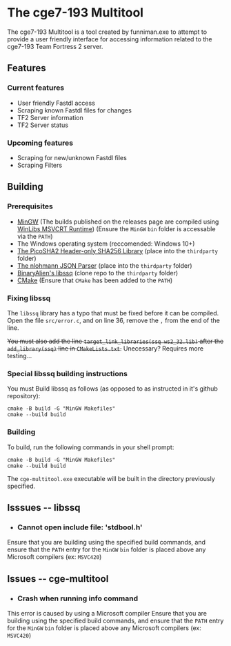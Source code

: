 # The cge7-193 Multitool
The cge7-193 Multitool is a tool created by funniman.exe to attempt to provide a user friendly interface for accessing information related to the cge7-193 Team Fortress 2 server.

## Features
### Current features
- User friendly Fastdl access
- Scraping known Fastdl files for changes
- TF2 Server information
- TF2 Server status

### Upcoming features
- Scraping for new/unknown Fastdl files
- Scraping Filters

## Building
### Prerequisites
- [MinGW](https://www.mingw-w64.org/downloads/) (The builds published on the releases page are compiled using [WinLibs MSVCRT Runtime](https://winlibs.com/#download-release)) (Ensure the `MinGW` `bin` folder is accessable via the `PATH`)
- The Windows operating system (reccomended: Windows 10+)
- [The PicoSHA2 Header-only SHA256 Library](https://github.com/okdshin/PicoSHA2/blob/master/picosha2.h) (place into the `thirdparty` folder)
- [The nlohmann JSON Parser](https://github.com/nlohmann/json/releases/download/v3.12.0/json.hpp) (place into the `thirdparty` folder)
- [BinaryAlien's libssq](https://github.com/BinaryAlien/libssq) (clone repo to the `thirdparty` folder)
- [CMake](https://cmake.org) (Ensure that `CMake` has been added to the `PATH`)

### Fixing libssq
The `libssq` library has a typo that must be fixed before it can be compiled.
Open the file `src/error.c`, and on line 36, remove the `,` from the end of the line.

~~You must also add the line `target_link_libraries(ssq ws2_32.lib)` after the `add_library(ssq)` line in `CMakeLists.txt`.~~ Unecessary? Requires more testing...

### Special libssq building instructions
You must Build libssq as follows (as opposed to as instructed in it's github repository):
```
cmake -B build -G "MinGW Makefiles"
cmake --build build
```

### Building
To build, run the following commands in your shell prompt:
```
cmake -B build -G "MinGW Makefiles"
cmake --build build
```
The `cge-multitool.exe` executable will be built in the directory previously specified.

## Isssues -- libssq
- ### Cannot open include file: 'stdbool.h'
Ensure that you are building using the specified build commands, and ensure that the `PATH` entry for the `MinGW` `bin` folder is placed above any Microsoft compilers (ex: `MSVC420`)

## Issues -- cge-multitool
- ### Crash when running info command
This error is caused by using a Microsoft compiler
Ensure that you are building using the specified build commands, and ensure that the `PATH` entry for the `MinGW` `bin` folder is placed above any Microsoft compilers (ex: `MSVC420`)